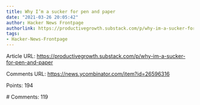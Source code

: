 ```yaml
---
title: Why I’m a sucker for pen and paper
date: "2021-03-26 20:05:42"
author: Hacker News Frontpage
authorlink: https://productivegrowth.substack.com/p/why-im-a-sucker-for-pen-and-paper
tags:
- Hacker-News-Frontpage
---
```


<p>Article URL: <a href="https://productivegrowth.substack.com/p/why-im-a-sucker-for-pen-and-paper">https://productivegrowth.substack.com/p/why-im-a-sucker-for-pen-and-paper</a></p>
<p>Comments URL: <a href="https://news.ycombinator.com/item?id=26596316">https://news.ycombinator.com/item?id=26596316</a></p>
<p>Points: 194</p>
<p># Comments: 119</p>

